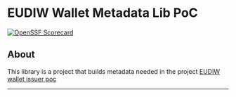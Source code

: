 # EUDIW Wallet Metadata Lib PoC

[![OpenSSF Scorecard](https://api.scorecard.dev/projects/github.com/janderssonse/eudiw-wallet-metadata-poc/badge?style=for-the-badge)](https://scorecard.dev/viewer/?uri=github.com/janderssonse/eudiw-metadata-wallet-lib-poc)

## About

This library is a project that builds metadata needed in the project [EUDIW wallet issuer poc](https://github.com/janderssonse/eudiw-wallet-issuer-poc)


---